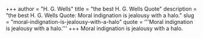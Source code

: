 +++
author = "H. G. Wells"
title = "the best H. G. Wells Quote"
description = "the best H. G. Wells Quote: Moral indignation is jealousy with a halo."
slug = "moral-indignation-is-jealousy-with-a-halo"
quote = '''Moral indignation is jealousy with a halo.'''
+++
Moral indignation is jealousy with a halo.
